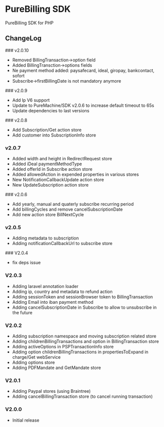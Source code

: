 PureBilling SDK
================

PureBilling SDK for PHP

## ChangeLog

### v2.0.10

- Removed BillingTransaction->option field
- Added BillingTransction->options fields
- Ne payment method added: paysafecard, ideal, giropay, bankcontact, sofort
- Subscribe->firstBillingDate is not mandatory anymore

### v2.0.9

- Add Ip V6 support
- Update to PureMachine/SDK v2.0.6 to increase default timeout to 65s
- Update dependencies to last versions

### v2.0.8

- Add Subscription/Get action store
- Add customer into SubscriptionInfo store

### v2.0.7

- Added width and height in RedirectRequest store
- Added iDeal paymentMethodType
- Added offerId in Subscribe action store
- Added allowedAction in expended properties in various stores
- New NotificationCallbackUpdate action store
- New UpdateSubscription action store

### v2.0.6

- Add yearly, manual and quaterly subscribe recurring period
- Add billingCycles and remove cancelSubscriptionDate
- Add new action store BillNextCycle


### v2.0.5

- Adding metadata to subscription
- Adding notificationCallbackUrl to subscribe store

### V2.0.4

- fix deps issue

### V2.0.3

- Adding laravel annotation loader
- Adding ip, country and metadata to refund action
- Adding sessionToken and sessionBrowser token to BillingTransaction
- Adding Email into iban payment method
- Adding cancelSubscriptionDate in Subscribe to allow to unsubscribe in the future

### V2.0.2

- Adding subscription namespace and moving subscription related store
- Adding childrenBillingTransactions and option in BillingTransaction store
- Adding activeOptions in PSPTransactionInfo store
- Adding option childrenBillingTransactions in propertiesToExpand in charge/Get webService
- Adding options store
- Adding PDFMandate and GetMandate store

### V2.0.1

- Adding Paypal stores (using Braintree)
- Adding cancelBillingTransaction store (to cancel running transaction)

### V2.0.0


- Initial release
